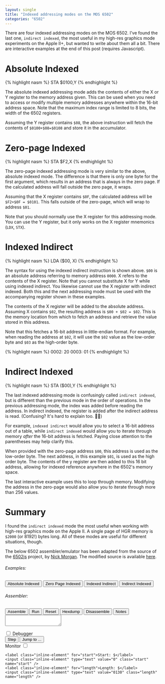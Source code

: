 ```yaml
---
layout: single
title: "Indexed addressing modes on the MOS 6502"
categories: "6502"
---
```


There are four indexed addressing modes on the MOS 6502. I've found the last one, `indirect indexed`, the most useful in my high-res graphics mode experiments on the Apple II+, but wanted to write about them all a bit. There are interactive examples at the end of this post (requires Javascript).

# Absolute Indexed

{% highlight nasm %}
STA $0100,Y
{% endhighlight %}

The absolute indexed addressing mode adds the contents of either the X or Y register to the memory address given. This can be used when you need to access or modify multiple memory addresses anywhere within the 16-bit address space. Note that the maximum index range is limited to 8 bits, the width of the 6502 registers.

Assuming the Y register contains `$08`, the above instruction will fetch the contents of `$0100+$08=$0108` and store it in the accumulator.

# Zero-page Indexed

{% highlight nasm %}
STA $F2,X
{% endhighlight %}

The zero-page indexed addressing mode is very similar to the above, absolute indexed mode. The difference is that there is only one byte for the first argument, which results in an address that is always in the zero page. If the calculated address will fall outside the zero page, it wraps.

Assuming that the X register contains `$0F`, the calculated address will be `$F2+$0F = $0101`. This falls outside of the zero-page, which will wrap to address `$01`.

Note that you should normally use the X register for this addressing mode. You can use the Y register, but it only works on the X register mnemonics (`LDX`, `STX`).

# Indexed Indirect

{% highlight nasm %}
LDA ($00, X)
{% endhighlight %}

The syntax for using the indexed indirect instruction is shown above. `$00` is an absolute address referring to memory address `0000`. X refers to the contents of the X register. Note that you cannot substitute X for Y while using indexed indirect. You likewise cannot use the X register with indirect indexed. Both this and the next addressing mode must be used with the accompanying register shown in these examples.

The contents of the X register will be added to the absolute address. Assuming X contains `$02`, the resulting address is `$00 + $02 = $02`. This is the memory location from which to fetch an address and retrieve the value stored in this address.

Note that this fetches a 16-bit address in little-endian format. For example, when reading the address at `$02`, it will use the `$02` value as the low-order byte and `$03` as the high-order byte.

{% highlight nasm %}
0002: 20 
0003: 01 
{% endhighlight %}

# Indirect Indexed

{% highlight nasm %}
STA ($00),Y
{% endhighlight %}

The last indexed addressing mode is confusingly called `indirect indexed`, but is different than the previous mode in the order of operations. In the previous addressing mode, the index was added before reading the address. In indirect indexed, the register is added after the indirect address is read. (Confusing? It's hard to explain too. 😵‍💫)

For example, `indexed indirect` would allow you to select a 16-bit address out of a table, while `indirect indexed` would allow you to iterate through memory *after* the 16-bit address is fetched. Paying close attention to the parentheses may help clarify this.

When provided with the zero-page address `$00`, this address is used as the low-order byte. The next address, in this example `$01`, is used as the high order byte. The contents of the y register are then added to this 16 bit address, allowing for indexed reference anywhere in the 6502's memory space.

The last interactive example uses this to loop through memory. Modifying the address in the zero-page would also allow you to iterate through more than 256 values.

# Summary

I found the `indirect indexed` mode the most useful when working with high-res graphics mode on the Apple II. A single page of HGR memory is `$2000` (or 8192!) bytes long. All of these modes are useful for different situations, though.

The below 6502 assembler/emulator has been adapted from the source of the [6502js](https://github.com/skilldrick/6502js) project, by [Nick Morgan](https://twitter.com/skilldrick). The modified source is available [here](/assets/6502js/assembler.js).

<div class="widget">
  <div class="examples">
    <h6>Examples:</h6>
    <input type="button" value="Absolute Indexed" class="reinitializeButton" onclick="absoluteIndexed()" />
    <input type="button" value="Zero Page Indexed" class="reinitializeButton" onclick="zeropageIndexed()" />
    <input type="button" value="Indexed Indirect" class="reinitializeButton" onclick="indexedIndirect()" />
    <input type="button" value="Indirect Indexed" class="reinitializeButton" onclick="indirectIndexed()" />
  </div>

  <div class="buttons">
    <h6>Assembler:</h6>
    <input type="button" value="Assemble" class="assembleButton" />
    <input type="button" value="Run" class="runButton" />
    <input type="button" value="Reset" class="resetButton" />
    <input type="button" value="Hexdump" class="hexdumpButton" />
    <input type="button" value="Disassemble" class="disassembleButton" />
    <input type="button" value="Notes" class="notesButton" />
  </div>


  <textarea id="exampleTextArea" class="code"></textarea>

  <canvas class="screen" width="160" height="160"></canvas>

  <div class="debugger">
    <input type="checkbox" class="debug inline-element" name="debug" />
    <label class="inline-element" for="debug">Debugger</label>
    <div class="minidebugger"></div>
    <div class="buttons">
      <input type="button" value="Step" class="stepButton" />
      <input type="button" value="Jump to ..." class="gotoButton" />
    </div>
  </div>

  <div class="monitorControls">
    <label class="inline-element" for="monitoring">Monitor</label>
    <input class="inline-element" id="monitorCheckbox" type="checkbox" class="monitoring" name="monitoring" />

    <label class="inline-element" for="start">Start: $</label>
    <input class="inline-element" type="text" value="0" class="start" name="start" />
    <label class="inline-element" for="length">Length: $</label>
    <input class="inline-element" type="text" value="0130" class="length" name="length" />
  </div>
  <div class="monitor"><pre><code></code></pre></div>
  <div class="messages"><pre><code></code></pre></div>
</div>


<script src="/assets/6502js/es5-shim.js"></script>
<script src="https://ajax.googleapis.com/ajax/libs/jquery/1.7.2/jquery.min.js"></script>
<script src="/assets/6502js/assembler.js"></script>
<script>
  window.onload = function() {
    absoluteIndexed();
    document.getElementById("monitorCheckbox").click()
  }

  function absoluteIndexed() {
    document.getElementById('exampleTextArea').value =
`; Store $08 in the Y register, and $BA in the accumulator
LDY #$08
LDA #$BA

; Use absolute indexed mode to store the accumulator
; in $0100+Y
STA $0100,Y
`
  }

  function zeropageIndexed() {
    document.getElementById('exampleTextArea').value =
`; Store $0F in the Y register, and $BA in the accumulator
LDX #$0F
LDA #$BA

; Use absolute indexed mode to store the accumulator
; in $F2+$0F, which wraps to $01 in the zero-page
STA $F2,X
`

  }

  function indexedIndirect() {
    document.getElementById('exampleTextArea').value = 
`; Store data in $0120 to illustrate later retrieval
LDA #$50
STA $0120

; Store memory address $0120 in location $02 and $03.
; This is stored in "reverse" order, as $20, $01, 
; because the 6502 is little-endian.
LDA #$20
STA $02
LDA #$01
STA $03
LDX #$02

; Indexed indirect memory addressing, which reads the
; memory address at $00 + $02 = $02, then reads the
; contents of that memory address ($02 and $03) and
; stores that value in the accumulator
LDA ($00, X)
`
  }

  function indirectIndexed() {
    document.getElementById('exampleTextArea').value =

`; Store the low-order memory address #$10 at location
; $00
LDA #$10
STA $00
; Store the working data #$BA in $03, to be referenced
; later for copies 🐑
LDA #$BA
STA $03

; Verify the Y register is initialized to 0
LDY #$00
; Start of infinite loop
LOOP:
; Load the #$BA we stashed away earlier into
; the accumulator
LDA $03
; Reference 16-bit address in the zero page, at $00
; and $01 . Only the low-order byte is provided at
; $00 , the next byte ($01) is implicitly used
; as the high-order byte
STA ($00),Y
; Increment the accumulator and jump back up
; to start the loop again
INY
JMP LOOP
`
  }
</script>

<link href="/assets/6502js/style.css" rel="stylesheet" type="text/css" />
<style>
  .inline-element {
    display: inline-block;
  }

  .debugger {
    height: 135px;
  }

  .monitor {
    height: 360px;
  }
</style>

